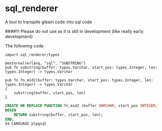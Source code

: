# sql_renderer
A tool to transpile gleam code into sql code

####!!! Please do not use as it is still in development (like really early development)

The following code
```gleam
import sql_renderer/types

@external(erlang, "sql", "SUBSTRING")
pub fn substring(buffer: types.Varchar, start_pos: types.Integer, len: types.Integer) -> types.Varchar

pub fn fn_mid2(buffer: types.Varchar, start_pos: types.Integer, len: types.Integer) -> types.Varchar
{
    substring(buffer, start_pos, len)
}
```

```sql
CREATE OR REPLACE FUNCTION fn_mid2 (buffer VARCHAR, start_pos INTEGER, len INTEGER) RETURNS VARCHAR AS $$
BEGIN
    RETURN substring(buffer, start_pos, len);
END;
$$ LANGUAGE plpgsql
```


